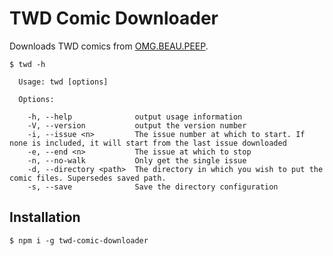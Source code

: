 # TWD Comic Downloader

Downloads TWD comics from [OMG.BEAU.PEEP](http://www.omgbeaupeep.com).

```
$ twd -h

  Usage: twd [options]

  Options:

    -h, --help              output usage information
    -V, --version           output the version number
    -i, --issue <n>         The issue number at which to start. If none is included, it will start from the last issue downloaded
    -e, --end <n>           The issue at which to stop
    -n, --no-walk           Only get the single issue
    -d, --directory <path>  The directory in which you wish to put the comic files. Supersedes saved path.
    -s, --save              Save the directory configuration
```

## Installation

```
$ npm i -g twd-comic-downloader
```
